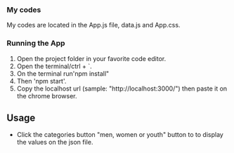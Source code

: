 ### My codes
My codes are located in the App.js file, data.js and App.css.

### Running the App
1. Open the project folder in your favorite code editor.
2. Open the terminal/ctrl + `.
3. On the terminal run'npm install"
4. Then 'npm start'.
5. Copy the localhost url (sample: "http://localhost:3000/") then paste it on the chrome browser.

## Usage 
- Click the categories button "men, women or youth" button to to display the values on the json file.
